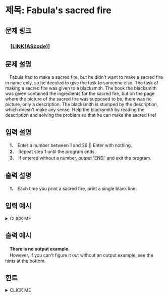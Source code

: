 # 제목: Fabula's sacred fire

## 문제 링크
### 　[**[LINK(AScode)]**]()

## 문제 설명
　Fabula had to make a sacred fire, but he didn't want to make a sacred fire in name only, so he decided to give the task to someone else. The task of making a sacred fire was given to a blacksmith. The book the blacksmith was given contained the ingredients for the sacred fire, but on the page where the picture of the sacred fire was supposed to be, there was no picture, only a description. The blacksmith is stumped by the description, which doesn't make any sense. Help the blacksmith by reading the description and solving the problem so that he can make the sacred fire!

## 입력 설명
　**1.**　Enter a number between 1 and 26 || Enter with nothing.<br>
　**2.**　Repeat step 1 until the program ends.<br>
　**3.**　If entered without a number, output 'END.' and exit the program.<br>

## 출력 설명
　**1.**　Each time you print a sacred fire, print a single blank line.


## 입력 예시
<details><summary>CLICK ME</summary>
<pre>
<strong>1</strong>
<strong>2</strong>
<strong>3</strong><br>
</pre>
</details>

## 출력 예시
　<strong>There is no output example.</strong><br>
　However, if you can't figure it out without an output example, see the hints at the bottom.

## 힌트
<details><summary>CLICK ME</summary>
<pre>
A
A<br>
 B
BAB
 B
BBB
BAB
BBB<br>
  C
 CBC
CBABC
 CBC
  C
CCCCC
CBBBC
CBABC
CBBBC
CCCCC<br>
END.
</pre>
</details>

